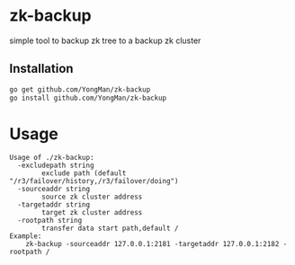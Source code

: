 # zk-backup
simple tool to backup zk tree to a backup zk cluster

## Installation

```bash
go get github.com/YongMan/zk-backup
go install github.com/YongMan/zk-backup
```
# Usage
```
Usage of ./zk-backup:
  -excludepath string
        exclude path (default "/r3/failover/history,/r3/failover/doing")
  -sourceaddr string
        source zk cluster address
  -targetaddr string
        target zk cluster address
  -rootpath string
        transfer data start path,default /
Example:
    zk-backup -sourceaddr 127.0.0.1:2181 -targetaddr 127.0.0.1:2182 -rootpath /
```
